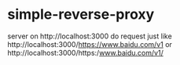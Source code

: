# simple-reverse-proxy
server on http://localhost:3000
do request just like http://localhost:3000/https://www.baidu.com/v1 or http://localhost:3000/https:/www.baidu.com/v1/
